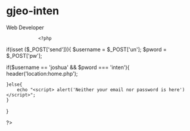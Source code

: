 # gjeo-inten
Web Developer

				<?php
if(isset ($_POST['send'])){
	$username = $_POST['un'];
	$pword    = $_POST['pw'];
   	   
if($username == 'joshua' && $pword === 'inten'){
	header('location:home.php');
	   
	}else{
		echo "<script> alert('Neither your email nor password is here')</script>";
	}
	
}

?>
